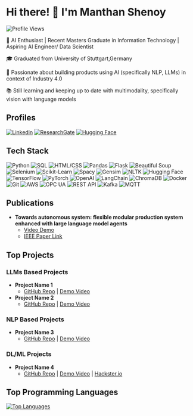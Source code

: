 
<!--
**manthan410/manthan410** is a ✨ _special_ ✨ repository because its `README.md` (this file) appears on your GitHub profile.

Here are some ideas to get you started:

- 🔭 I’m currently working on ...
- 🌱 I’m currently learning ...
- 👯 I’m looking to collaborate on ...
- 🤔 I’m looking for help with ...
- 💬 Ask me about ...
- 📫 How to reach me: ...
- 😄 Pronouns: ...
- ⚡ Fun fact: ...


Hi, there ![](https://user-images.githubusercontent.com/18350557/176309783-0785949b-9127-417c-8b55-ab5a4333674e.gif)
======================================================================================================================================

NLP | LLMs | AI | Industry 4.0
-----------------------------

* 🌍  I'm based in Stuttgart, Germany

### Skills


<p align="left">
<a href="https://www.python.org/" target="_blank" rel="noreferrer"><img src="https://raw.githubusercontent.com/danielcranney/readme-generator/main/public/icons/skills/python-colored.svg" width="36" height="36" alt="Python" /></a><a href="https://developer.mozilla.org/en-US/docs/Glossary/HTML5" target="_blank" rel="noreferrer"><img src="https://raw.githubusercontent.com/danielcranney/readme-generator/main/public/icons/skills/html5-colored.svg" width="36" height="36" alt="HTML5" /></a><a href="https://www.w3.org/TR/CSS/#css" target="_blank" rel="noreferrer"><img src="https://raw.githubusercontent.com/danielcranney/readme-generator/main/public/icons/skills/css3-colored.svg" width="36" height="36" alt="CSS3" /></a><a href="https://getbootstrap.com/" target="_blank" rel="noreferrer"><img src="https://raw.githubusercontent.com/danielcranney/readme-generator/main/public/icons/skills/bootstrap-colored.svg" width="36" height="36" alt="Bootstrap" /></a><a href="https://www.heroku.com/" target="_blank" rel="noreferrer"><img src="https://raw.githubusercontent.com/danielcranney/readme-generator/main/public/icons/skills/heroku-colored.svg" width="36" height="36" alt="Heroku" /></a><a href="https://flask.palletsprojects.com/en/2.0.x/" target="_blank" rel="noreferrer"><img src="https://raw.githubusercontent.com/danielcranney/readme-generator/main/public/icons/skills/flask-colored.svg" width="36" height="36" alt="Flask" /></a><a href="https://aws.amazon.com" target="_blank" rel="noreferrer"><img src="https://raw.githubusercontent.com/danielcranney/readme-generator/main/public/icons/skills/aws-colored.svg" width="36" height="36" alt="Amazon Web Services" /></a><a href="https://www.raspberrypi.org/" target="_blank" rel="noreferrer"><img src="https://raw.githubusercontent.com/danielcranney/readme-generator/main/public/icons/skills/raspberrypi-colored.svg" width="36" height="36" alt="Raspberry Pi" /></a><a href="https://pytorch.org/" target="_blank" rel="noreferrer"><img src="https://raw.githubusercontent.com/danielcranney/readme-generator/main/public/icons/skills/pytorch-colored.svg" width="36" height="36" alt="PyTorch" /></a><a href="https://www.tensorflow.org/" target="_blank" rel="noreferrer"><img src="https://raw.githubusercontent.com/danielcranney/readme-generator/main/public/icons/skills/tensorflow-colored.svg" width="36" height="36" alt="TensorFlow" /></a><a href="https://www.docker.com/" target="_blank" rel="noreferrer"><img src="https://raw.githubusercontent.com/danielcranney/readme-generator/main/public/icons/skills/docker-colored.svg" width="36" height="36" alt="Docker" /></a>
</p>


### Socials

<p align="left"> <a href="https://www.github.com/manthan410" target="_blank" rel="noreferrer"> <picture> <source media="(prefers-color-scheme: dark)" srcset="https://raw.githubusercontent.com/danielcranney/readme-generator/main/public/icons/socials/github-dark.svg" /> <source media="(prefers-color-scheme: light)" srcset="https://raw.githubusercontent.com/danielcranney/readme-generator/main/public/icons/socials/github.svg" /> <img src="https://raw.githubusercontent.com/danielcranney/readme-generator/main/public/icons/socials/github.svg" width="32" height="32" /> </picture> </a> <a href="https://www.linkedin.com/in/manthan-venkataramana-shenoy/" target="_blank" rel="noreferrer"> <picture> <source media="(prefers-color-scheme: dark)" srcset="https://raw.githubusercontent.com/danielcranney/readme-generator/main/public/icons/socials/linkedin-dark.svg" /> <source media="(prefers-color-scheme: light)" srcset="https://raw.githubusercontent.com/danielcranney/readme-generator/main/public/icons/socials/linkedin.svg" /> <img src="https://raw.githubusercontent.com/danielcranney/readme-generator/main/public/icons/socials/linkedin.svg" width="32" height="32" /> </picture> </a></p>

### Badges

<a href="https://github.com/manthan410" align="left"><img src="https://github-readme-stats.vercel.app/api/top-langs/?username=manthan410&langs_count=3&title_color=0891b2&text_color=ffffff&icon_color=0891b2&bg_color=1c1917&hide_border=true&locale=en&custom_title=Top%20%Languages" alt="Top Languages" /></a>

![Top Langs](https://github-readme-stats.vercel.app/api/top-langs/?username=manthan410&hide=html&layout=compact)
-->

# Hi there! 👋 I'm Manthan Shenoy
<!-- ## Profile Views -->
![Profile Views](https://komarev.com/ghpvc/?username=manthan410)

🚀 AI Enthusiast | Recent Masters Graduate in Information Technology | Aspiring AI Engineer/ Data Scientist

🎓 Graduated from University of Stuttgart,Germany

🌟 Passionate about building products using AI (specifically NLP, LLMs) in context of Industry 4.0 

📚 Still learning and keeping up to date with multimodality, specifically vision with language models

## Profiles
[![Linkedin](https://img.shields.io/badge/-LinkedIn-blue?style=flat-square&logo=Linkedin&logoColor=white&link=https://www.linkedin.com/in/manthan-venkataramana-shenoy/)](https://www.linkedin.com/in/manthan-venkataramana-shenoy/)
[![ResearchGate](https://img.shields.io/badge/-ResearchGate-brightgreen?style=flat-square&logo=ResearchGate&logoColor=white&link=https://www.researchgate.net/profile/Manthan-Shenoy)](https://www.researchgate.net/profile/Manthan-Shenoy)
[![Hugging Face](https://img.shields.io/badge/-Hugging%20Face-orange?style=flat-square&logo=huggingface&logoColor=white&link=https://huggingface.co/Manthan11)](https://huggingface.co/Manthan11)

## Tech Stack
![Python](https://img.shields.io/badge/-Python-yellow?style=flat-square&logo=python&logoColor=white)
![SQL](https://img.shields.io/badge/-SQL-blue?style=flat-square&logo=sql&logoColor=white)
![HTML/CSS](https://img.shields.io/badge/-HTML/CSS-orange?style=flat-square&logo=html5&logoColor=white)
![Pandas](https://img.shields.io/badge/-Pandas-blue?style=flat-square&logo=pandas&logoColor=white)
![Flask](https://img.shields.io/badge/-Flask-lightgrey?style=flat-square&logo=flask&logoColor=white)
![Beautiful Soup](https://img.shields.io/badge/-Beautiful%20Soup-green?style=flat-square&logo=beautifulsoup&logoColor=white)
![Selenium](https://img.shields.io/badge/-Selenium-blue?style=flat-square&logo=selenium&logoColor=white)
![Scikit-Learn](https://img.shields.io/badge/-Scikit%20Learn-blue?style=flat-square&logo=scikit-learn&logoColor=white)
![Spacy](https://img.shields.io/badge/-Spacy-blue?style=flat-square&logo=spacy&logoColor=white)
![Gensim](https://img.shields.io/badge/-Gensim-lightgrey?style=flat-square&logo=gensim&logoColor=white)
![NLTK](https://img.shields.io/badge/-NLTK-green?style=flat-square&logo=nltk&logoColor=white)
![Hugging Face](https://img.shields.io/badge/-Hugging%20Face-orange?style=flat-square&logo=huggingface&logoColor=white)
![TensorFlow](https://img.shields.io/badge/-TensorFlow-orange?style=flat-square&logo=tensorflow&logoColor=white)
![PyTorch](https://img.shields.io/badge/-PyTorch-red?style=flat-square&logo=pytorch&logoColor=white)
![OpenAI](https://img.shields.io/badge/-OpenAI-lightgrey?style=flat-square&logo=openai&logoColor=white)
![LangChain](https://img.shields.io/badge/-LangChain-blue?style=flat-square&logo=langchain&logoColor=white)
![ChromaDB](https://img.shields.io/badge/-ChromaDB-green?style=flat-square&logo=chromadb&logoColor=white)
![Docker](https://img.shields.io/badge/-Docker-blue?style=flat-square&logo=docker&logoColor=white)
![Git](https://img.shields.io/badge/-Git-black?style=flat-square&logo=git&logoColor=white)
![AWS](https://img.shields.io/badge/-AWS-orange?style=flat-square&logo=amazon-aws&logoColor=white)
![OPC UA](https://img.shields.io/badge/-OPC%20UA-blue?style=flat-square&logo=opc&logoColor=white)
![REST API](https://img.shields.io/badge/-REST%20API-blue?style=flat-square&logo=api&logoColor=white)
![Kafka](https://img.shields.io/badge/-Kafka-black?style=flat-square&logo=apache-kafka&logoColor=white)
![MQTT](https://img.shields.io/badge/-MQTT-green?style=flat-square&logo=mqtt&logoColor=white)

## Publications
- **Towards autonomous system: flexible modular production system enhanced with large language model agents**
  - [Video Demo](https://github.com/manthan410/GPT4IndustrialAutomation)
  - [IEEE Paper Link](https://ieeexplore.ieee.org/document/10275362)

## Top Projects
### LLMs Based Projects
- **Project Name 1**
  - [GitHub Repo](YourRepoLink1) | [Demo Video](YourDemoVideoLink1)
- **Project Name 2**
  - [GitHub Repo](YourRepoLink2) | [Demo Video](YourDemoVideoLink2)

### NLP Based Projects
- **Project Name 3**
  - [GitHub Repo](YourRepoLink3) | [Demo Video](YourDemoVideoLink3)

### DL/ML Projects
- **Project Name 4**
  - [GitHub Repo](YourRepoLink4) | [Demo Video](YourDemoVideoLink4) | [Hackster.io](YourHacksterLink)

## Top Programming Languages
<a href="https://github.com/manthan410" align="left"><img src="https://github-readme-stats.vercel.app/api/top-langs/?username=manthan410&langs_count=3&title_color=0891b2&text_color=ffffff&icon_color=0891b2&bg_color=1c1917&hide_border=true&locale=en&custom_title=Top%20%Languages" alt="Top Languages" /></a>
